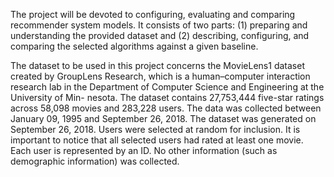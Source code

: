 The project will be devoted to configuring, evaluating and comparing recommender system models. It consists of two parts: (1) preparing and understanding the provided dataset and (2) describing, configuring, and comparing the selected algorithms against a given baseline.

The dataset to be used in this project concerns the MovieLens1 dataset created by GroupLens Research, which is a human–computer interaction research lab in the Department of Computer Science and Engineering at the University of Min- nesota. The dataset contains 27,753,444 five-star ratings across 58,098 movies and 283,228 users. The data was collected between January 09, 1995 and September 26, 2018. The dataset was generated on September 26, 2018. Users were selected at random for inclusion. It is important to notice that all selected users had rated at least one movie. Each user is represented by an ID. No other information (such as demographic information) was collected.
